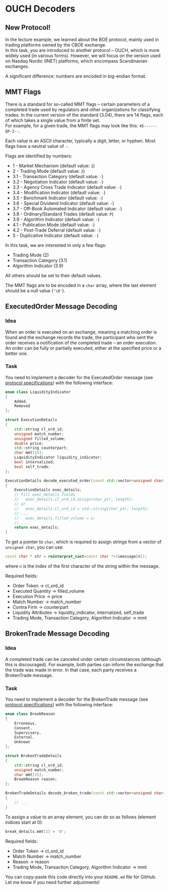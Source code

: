 # OUCH Decoders

## New Protocol!
In the lecture example, we learned about the BOE protocol, mainly used in trading platforms owned by the CBOE exchange.  
In this task, you are introduced to another protocol – OUCH, which is more widely used (in various forms). However, we will focus on the version used on Nasdaq Nordic (INET) platforms, which encompass Scandinavian exchanges.

A significant difference: numbers are encoded in big-endian format.

## MMT Flags
There is a standard for so-called MMT flags – certain parameters of a completed trade used by regulators and other organizations for classifying trades. In the current version of the standard (3.04), there are 14 flags, each of which takes a single value from a finite set.  
For example, for a given trade, the MMT flags may look like this: `45------QP-2--`.

Each value is an ASCII character, typically a digit, letter, or hyphen. Most flags have a neutral value of `-`.

Flags are identified by numbers:
* 1 - Market Mechanism (default value: `1`)
* 2 - Trading Mode (default value: `2`)
* 3.1 - Transaction Category (default value: `-`)
* 3.2 - Negotiation Indicator (default value: `-`)
* 3.3 - Agency Cross Trade Indicator (default value: `-`)
* 3.4 - Modification Indicator (default value: `-`)
* 3.5 - Benchmark Indicator (default value: `-`)
* 3.6 - Special Dividend Indicator (default value: `-`)
* 3.7 - Off-Book Automated Indicator (default value: `-`)
* 3.8 - Ordinary/Standard Trades (default value: `P`)
* 3.9 - Algorithm Indicator (default value: `-`)
* 4.1 - Publication Mode (default value: `-`)
* 4.2 - Post-Trade Deferral (default value: `-`)
* 5 - Duplicative Indicator (default value: `-`)

In this task, we are interested in only a few flags:
* Trading Mode (2)
* Transaction Category (3.1)
* Algorithm Indicator (3.9)

All others should be set to their default values.

The MMT flags are to be encoded in a `char` array, where the last element should be a null value (`'\0'`).

## ExecutedOrder Message Decoding
### Idea
When an order is executed on an exchange, meaning a matching order is found and the exchange records the trade, the participant who sent the order receives a notification of the completed trade – an order execution.  
An order can be fully or partially executed, either at the specified price or a better one.

### Task
You need to implement a decoder for the ExecutedOrder message (see [protocol specifications](doc/OUCH_for_Nasdaq_Nordic_4.03.2.pdf)) with the following interface:
```cpp
enum class LiquidityIndicator
{
    Added,
    Removed
};

struct ExecutionDetails
{
    std::string cl_ord_id;
    unsigned match_number;
    unsigned filled_volume;
    double price;
    std::string counterpart;
    char mmt[15];
    LiquidityIndicator liquidity_indicator;
    bool internalized;
    bool self_trade;
};

ExecutionDetails decode_executed_order(const std::vector<unsigned char> & message)
{
    ExecutionDetails exec_details;
    // fill exec_details fields
    //   exec_details.cl_ord_id.assign(char_ptr, length);
    // or
    //   exec_details.cl_ord_id = std::string{char_ptr, length};
    // ...
    //   exec_details.filled_volume = x;
    // ...
    return exec_details;
}
```

To get a pointer to `char`, which is required to assign strings from a vector of `unsigned char`, you can use:
```cpp
const char * str = reinterpret_cast<const char *>(&message[n]);
```
where `n` is the index of the first character of the string within the message.

Required fields:
* Order Token -> cl_ord_id
* Executed Quantity -> filled_volume
* Execution Price -> price
* Match Number -> match_number
* Contra Firm -> counterpart
* Liquidity Attributes -> liquidity_indicator, internalized, self_trade
* Trading Mode, Transaction Category, Algorithm Indicator -> mmt

## BrokenTrade Message Decoding
### Idea
A completed trade can be canceled under certain circumstances (although this is discouraged). For example, both parties can inform the exchange that the trade was made in error. In that case, each party receives a BrokenTrade message.

### Task
You need to implement a decoder for the BrokenTrade message (see [protocol specifications](doc/OUCH_for_Nasdaq_Nordic_4.03.2.pdf)) with the following interface:
```cpp
enum class BreakReason
{
    Erroneous,
    Consent,
    Supervisory,
    External,
    Unknown
};

struct BrokenTradeDetails
{
    std::string cl_ord_id;
    unsigned match_number;
    char mmt[15];
    BreakReason reason;
};

BrokenTradeDetails decode_broken_trade(const std::vector<unsigned char> & message)
{
    // ...
}
```

To assign a value to an array element, you can do so as follows (element indices start at 0):
```cpp
break_details.mmt[1] = 'O';
```

Required fields:
* Order Token -> cl_ord_id
* Match Number -> match_number
* Reason -> reason
* Trading Mode, Transaction Category, Algorithm Indicator -> mmt


You can copy-paste this code directly into your `README.md` file for GitHub. Let me know if you need further adjustments!